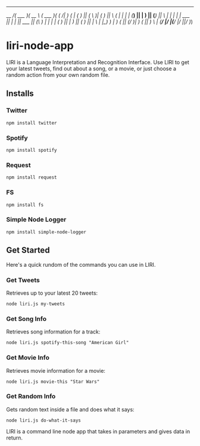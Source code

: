 _________ _______  ______   _______  _       
\__    _/(  ___  )(  __  \ (  ___  )( (    /|
   )  (  | (   ) || (  \  )| (   ) ||  \  ( |
   |  |  | (___) || |   ) || (___) ||   \ | |
   |  |  |  ___  || |   | ||  ___  || (\ \) |
   |  |  | (   ) || |   ) || (   ) || | \   |
|\_)  )  | )   ( || (__/  )| )   ( || )  \  |
(____/   |/     \|(______/ |/     \||/    )_)

# liri-node-app

LIRI is a Language Interpretation and Recognition Interface.
Use LIRI to get your latest tweets, find out about a song,
or a movie, or just choose a random action from your own random file.

## Installs

### Twitter

`npm install twitter`

### Spotify

`npm install spotify`

### Request

`npm install request`

### FS

`npm install fs`

### Simple Node Logger

`npm install simple-node-logger`

## Get Started

Here's a quick rundom of the commands you can use in LIRI.

### Get Tweets

Retrieves up to your latest 20 tweets:

`node liri.js my-tweets`

### Get Song Info

Retrieves song information for a track:

`node liri.js spotify-this-song "American Girl"`

### Get Movie Info

Retrieves movie information for a movie:

`node liri.js movie-this "Star Wars"`

### Get Random Info

Gets random text inside a file and does what it says:

`node liri.js do-what-it-says`

LIRI is a command line node app that takes in parameters and gives data in return.
